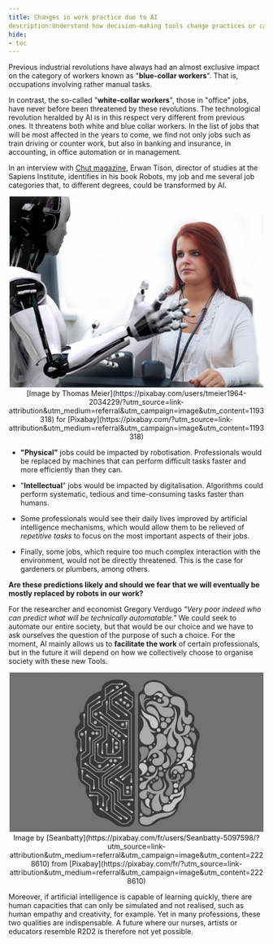 ```yaml
---
title: Changes in work practice due to AI
description:Understand how decision-making tools change practices or can improve them and have to be questionned
hide:
- toc
---
```


Previous industrial revolutions have always had an almost exclusive impact on the category of workers known as "**blue-collar workers**". That is, occupations involving rather manual tasks.

In contrast, the so-called "**white-collar workers**", those in "office" jobs, have never before been threatened by these revolutions. The technological revolution heralded by AI is in this respect very different from previous ones. It threatens both white and blue collar workers. In the list of jobs that will be most affected in the years to come, we find not only jobs such as train driving or counter work, but also in banking and insurance, in accounting, in office automation or in management.

In an interview with [Chut magazine](https://chut.media/portraits/erwann-tison-le-numerique-mon-emploi-et-moi/), Erwan Tison, director of studies at the Sapiens Institute, identifies in his book Robots, my job and me several job categories that, to different degrees, could be transformed by AI.

<center><img src="../Images/humanVSIA.jpg" alt="Photo of human and robot interaction" width="500"></center>
<center>[Image by Thomas Meier](https://pixabay.com/users/tmeier1964-2034229/?utm_source=link-attribution&utm_medium=referral&utm_campaign=image&utm_content=1193318) for [Pixabay](https://pixabay.com/?utm_source=link-attribution&utm_medium=referral&utm_campaign=image&utm_content=1193318)</center>

*   **"Physical"** jobs could be impacted by robotisation. Professionals would be replaced by machines that can perform difficult tasks faster and more efficiently than they can.

*   "**Intellectual**" jobs would be impacted by digitalisation. Algorithms could perform systematic, tedious and time-consuming tasks faster than humans.

*   Some professionals would see their daily lives improved by artificial intelligence mechanisms, which would allow them to be relieved of _repetitive tasks_ to focus on the most important aspects of their jobs.

*   Finally, some jobs, which require too much complex interaction with the environment, would not be directly threatened. This is the case for gardeners or plumbers, among others.


**Are these predictions likely and should we fear that we will eventually be mostly replaced by robots in our work?**

For the researcher and economist Gregory Verdugo _"Very poor indeed who can predict what will be technically automatable."_ We could seek to automate our entire society, but that would be our choice and we have to ask ourselves the question of the purpose of such a choice. For the moment, AI mainly allows us to **facilitate the work** of certain professionals, but in the future it will depend on how we collectively choose to organise society with these new Tools.

<center><img src="../Images/artificial-intelligence-2228610_1280.jpg" alt="Illustration brain" width="500"></center>

<center>Image by [Seanbatty](https://pixabay.com/fr/users/Seanbatty-5097598/?utm_source=link-attribution&utm_medium=referral&utm_campaign=image&utm_content=2228610) from [Pixabay](https://pixabay.com/fr/?utm_source=link-attribution&utm_medium=referral&utm_campaign=image&utm_content=2228610)</center>

Moreover, if artificial intelligence is capable of learning quickly, there are human capacities that can only be simulated and not realised, such as human empathy and creativity, for example. Yet in many professions, these two qualities are indispensable. A future where our nurses, artists or educators resemble R2D2 is therefore not yet possible.
